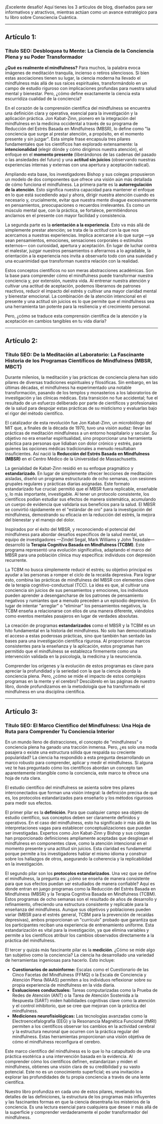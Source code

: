 ¡Excelente desafío! Aquí tienes los 3 artículos de blog, diseñados para ser informativos y atractivos, mientras actúan como un avance estratégico para tu libro sobre Consciencia Cuántica.

---

## Artículo 1:

### Título SEO: Desbloquea tu Mente: La Ciencia de la Conciencia Plena y su Poder Transformador

**¿Qué es realmente el mindfulness?** Para muchos, la palabra evoca imágenes de meditación tranquila, incienso o retiros silenciosos. Si bien estas asociaciones tienen su lugar, la ciencia moderna ha llevado el mindfulness más allá de sus raíces espirituales, transformándolo en un campo de estudio riguroso con implicaciones profundas para nuestra salud mental y bienestar. Pero, ¿cómo define exactamente la ciencia esta escurridiza cualidad de la conciencia?

En el corazón de la comprensión científica del mindfulness se encuentra una definición clara y operativa, esencial para la investigación y la aplicación práctica. Jon Kabat-Zinn, pionero en la integración del mindfulness en la medicina occidental a través de su programa de Reducción del Estrés Basada en Mindfulness (MBSR), lo define como "la conciencia que surge al prestar atención, a propósito, en el momento presente y sin juzgar". Esta simple frase encapsula tres pilares fundamentales que los científicos han explorado extensamente: la **intencionalidad** (elegir dónde y cómo dirigimos nuestra atención), el enfoque en el **momento presente** (liberándonos de las cadenas del pasado o las ansiedades del futuro) y una **actitud sin juicios** (observando nuestras experiencias internas y externas con una apertura y aceptación radical).

Ampliando esta base, los investigadores Bishop y sus colegas propusieron un modelo de dos componentes que ofrece una visión aún más detallada de cómo funciona el mindfulness. La primera parte es la **autorregulación de la atención**. Esto significa nuestra capacidad para mantener el enfoque en lo que está sucediendo aquí y ahora, dirigir nuestra atención cuando es necesario y, crucialmente, evitar que nuestra mente divague excesivamente en pensamientos, preocupaciones o recuerdos irrelevantes. Es como un músculo mental que, con la práctica, se fortalece, permitiéndonos anclarnos en el presente con mayor facilidad y consistencia.

La segunda parte es la **orientación a la experiencia**. Esto va más allá de simplemente prestar atención; se trata de la *actitud* con la que nos acercamos a nuestras experiencias. Implica acercarse a lo que surge —ya sean pensamientos, emociones, sensaciones corporales o estímulos externos— con curiosidad, apertura y aceptación. En lugar de luchar contra el malestar, juzgar nuestros pensamientos o aferrarnos a lo agradable, la orientación a la experiencia nos invita a observarlo todo con una suavidad y una ecuanimidad que transforman nuestra relación con la realidad.

Estos conceptos científicos no son meras abstracciones académicas. Son la base para comprender cómo el mindfulness puede transformar nuestra conciencia y, por extensión, nuestra vida. Al entrenar nuestra atención y cultivar una actitud de aceptación, podemos liberarnos de patrones reactivos, reducir el impacto del estrés y cultivar una mayor claridad mental y bienestar emocional. La combinación de la atención intencional en el presente y una actitud sin juicios es lo que permite que el mindfulness sea una herramienta tan potente para la resiliencia y el crecimiento personal.

Pero, ¿cómo se traduce esta comprensión científica de la atención y la aceptación en cambios tangibles en tu vida diaria?

---

## Artículo 2:

### Título SEO: De la Meditación al Laboratorio: La Fascinante Historia de los Programas Científicos de Mindfulness (MBSR, MBCT)

Durante milenios, la meditación y las prácticas de conciencia plena han sido pilares de diversas tradiciones espirituales y filosóficas. Sin embargo, en las últimas décadas, el mindfulness ha experimentado una notable transformación, pasando de los templos y monasterios a los laboratorios de investigación y las clínicas médicas. Esta transición no fue accidental; fue el resultado de un esfuerzo deliberado por parte de científicos y profesionales de la salud para despojar estas prácticas de su misticismo y evaluarlas bajo el rigor del método científico.

El catalizador de esta revolución fue Jon Kabat-Zinn, un microbiólogo del MIT que, a finales de la década de 1970, tuvo una visión audaz: llevar las prácticas de meditación mindfulness a un entorno hospitalario y secular. Su objetivo no era enseñar espiritualidad, sino proporcionar una herramienta práctica para personas que lidiaban con dolor crónico y estrés, para quienes las opciones médicas tradicionales a menudo resultaban insuficientes. Así nació la **Reducción del Estrés Basada en Mindfulness (MBSR)** en el Centro Médico de la Universidad de Massachusetts.

La genialidad de Kabat-Zinn residió en su enfoque pragmático y **estandarizado**. En lugar de simplemente ofrecer lecciones de meditación aisladas, diseñó un programa estructurado de ocho semanas, con sesiones grupales regulares y prácticas diarias asignadas. Este formato estandarizado fue crucial: permitió que el MBSR fuera replicable, enseñable y, lo más importante, investigable. Al tener un protocolo consistente, los científicos podían estudiar sus efectos de manera sistemática, acumulando un cuerpo de evidencia que validaría sus beneficios para la salud. El MBSR se convirtió rápidamente en el "estándar de oro" para la investigación del mindfulness, demostrando su eficacia en la reducción del estrés, la mejora del bienestar y el manejo del dolor.

Inspirados por el éxito del MBSR, y reconociendo el potencial del mindfulness para abordar desafíos específicos de la salud mental, un equipo de investigadores —Zindel Segal, Mark Williams y John Teasdale— desarrolló la **Terapia Cognitiva Basada en Mindfulness (TCBM)**. Este programa representó una evolución significativa, adaptando el marco del MBSR para una población clínica muy específica: individuos con depresión recurrente.

La TCBM no busca simplemente reducir el estrés; su objetivo principal es ayudar a las personas a romper el ciclo de la recaída depresiva. Para lograr esto, combina las prácticas de mindfulness del MBSR con elementos clave de la terapia cognitivo-conductual (TCC). La idea es que, al cultivar una conciencia sin juicios de sus pensamientos y emociones, los individuos pueden aprender a desengancharse de los patrones de pensamiento negativos y rumiantes que a menudo preceden a un episodio depresivo. En lugar de intentar "arreglar" o "eliminar" los pensamientos negativos, la TCBM enseña a relacionarse con ellos de una manera diferente, viéndolos como eventos mentales pasajeros en lugar de verdades absolutas.

La creación de programas **estandarizados** como el MBSR y la TCBM es un hito fundamental en la historia del mindfulness. No solo han democratizado el acceso a estas poderosas prácticas, sino que también han sentado las bases para una investigación científica rigurosa. Al proporcionar marcos consistentes para la enseñanza y la aplicación, estos programas han permitido que el mindfulness se establezca firmemente como una intervención validada en la psicología, la medicina y la neurociencia.

Comprender los orígenes y la evolución de estos programas es clave para apreciar la profundidad y la seriedad con la que la ciencia aborda la conciencia plena. Pero, ¿cómo se mide el impacto de estos complejos programas en la mente y el cerebro? Descúbrelo en las páginas de nuestro libro, donde profundizamos en la metodología que ha transformado el mindfulness en una disciplina científica.

---

## Artículo 3:

### Título SEO: El Marco Científico del Mindfulness: Una Hoja de Ruta para Comprender Tu Conciencia Interior

En un mundo lleno de distracciones, el concepto de "mindfulness" o conciencia plena ha ganado una tracción inmensa. Pero, ¿es solo una moda pasajera o existe una estructura sólida que respalda su creciente popularidad? La ciencia ha respondido a esta pregunta desarrollando un marco robusto para comprender, aplicar y medir el mindfulness. Si alguna vez te has preguntado cómo los científicos abordan un concepto tan aparentemente intangible como la conciencia, este marco te ofrece una hoja de ruta clara.

El estudio científico del mindfulness se asienta sobre tres pilares interconectados que forman una visión integral: la definición precisa de qué es, los protocolos estandarizados para enseñarlo y los métodos rigurosos para medir sus efectos.

El primer pilar es la **definición**. Para que cualquier campo sea objeto de estudio científico, sus conceptos deben ser claramente definidos y operativos. En el caso del mindfulness, esto ha significado ir más allá de las interpretaciones vagas para establecer conceptualizaciones que puedan ser investigadas. Expertos como Jon Kabat-Zinn y Bishop y sus colegas han proporcionado definiciones ampliamente aceptadas que desglosan el mindfulness en componentes clave, como la atención intencional en el momento presente y una actitud sin juicios. Esta claridad es fundamental porque permite a los investigadores hablar el mismo idioma y construir sobre los hallazgos de otros, asegurando la coherencia y la replicabilidad en la investigación.

El segundo pilar son los **protocolos estandarizados**. Una vez que se define el mindfulness, la pregunta es: ¿cómo se enseña de manera consistente para que sus efectos puedan ser estudiados de manera confiable? Aquí es donde entran en juego programas como la Reducción del Estrés Basada en Mindfulness (MBSR) y la Terapia Cognitiva Basada en Mindfulness (TCBM). Estos programas de ocho semanas son el resultado de años de desarrollo y refinamiento, ofreciendo una estructura consistente y replicable para la enseñanza del mindfulness. Aunque sus objetivos y poblaciones pueden variar (MBSR para el estrés general, TCBM para la prevención de recaídas depresivas), ambos proporcionan un "currículo" probado que garantiza que los participantes reciban una experiencia de entrenamiento uniforme. Esta estandarización es vital para la investigación, ya que elimina variables y permite a los científicos atribuir los cambios observados directamente a la práctica del mindfulness.

El tercer y quizás más fascinante pilar es la **medición**. ¿Cómo se mide algo tan subjetivo como la conciencia? La ciencia ha desarrollado una variedad de herramientas ingeniosas para hacerlo. Esto incluye:
*   **Cuestionarios de autoinforme:** Escalas como el Cuestionario de las Cinco Facetas del Mindfulness (FFMQ) o la Escala de Conciencia y Atención Plena (MAAS) permiten a los individuos reflexionar sobre su propia experiencia de mindfulness en la vida diaria.
*   **Evaluaciones conductuales:** Tareas computarizadas como la Prueba de Redes de Atención (ANT) o la Tarea de Atención Sostenida a la Respuesta (SART) miden habilidades cognitivas clave como la atención y el control inhibitorio, que se cree que mejoran con la práctica del mindfulness.
*   **Mediciones neurofisiológicas:** Las tecnologías avanzadas como la Electroencefalografía (EEG) y la Resonancia Magnética Funcional (fMRI) permiten a los científicos observar los cambios en la actividad cerebral y la estructura neuronal que ocurren con la práctica regular del mindfulness. Estas herramientas proporcionan una visión objetiva de cómo el mindfulness reconfigura el cerebro.

Este marco científico del mindfulness es lo que lo ha catapultado de una práctica esotérica a una intervención basada en la evidencia. Al comprender cómo los científicos definen, estandarizan y miden el mindfulness, obtienes una visión clara de su credibilidad y su vasto potencial. Este no es un conocimiento superficial; es una invitación a explorar las profundidades de tu propia conciencia a través de una lente científica.

Nuestro libro profundiza en cada uno de estos pilares, revelando los detalles de las definiciones, la estructura de los programas más influyentes y las fascinantes formas en que la ciencia desentraña los misterios de la conciencia. Es una lectura esencial para cualquiera que desee ir más allá de la superficie y comprender verdaderamente el poder transformador del mindfulness.